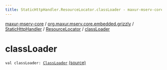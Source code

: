 ```yaml
---
title: StaticHttpHandler.ResourceLocator.classLoader - maxur-mserv-core
---
```


[maxur-mserv-core](../../../index.html) / [org.maxur.mserv.core.embedded.grizzly](../../index.html) / [StaticHttpHandler](../index.html) / [ResourceLocator](index.html) / [classLoader](.)

# classLoader

`val classLoader: `[`ClassLoader`](http://docs.oracle.com/javase/8/docs/api/java/lang/ClassLoader.html) [(source)](https://github.com/myunusov/maxur-mserv/tree/master/maxur-mserv-core/src/main/kotlin/org/maxur/mserv/core/embedded/grizzly/StaticHttpHandler.kt#L418)